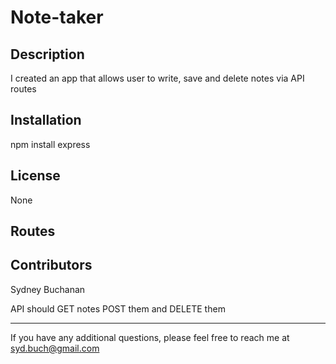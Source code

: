 # Note-taker

## Description

I created an app that allows user to write, save and delete notes via API routes

## Installation

npm install express

## License

None

## Routes

## Contributors

Sydney Buchanan

API should GET notes POST them and DELETE them

---

If you have any additional questions, please feel free to reach me at syd.buch@gmail.com
